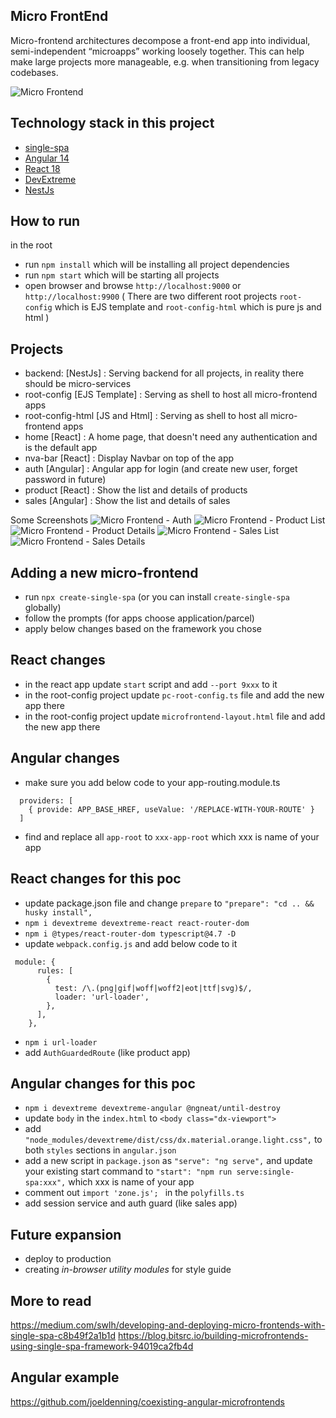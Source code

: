 ## Micro FrontEnd
Micro-frontend architectures decompose a front-end app into individual, semi-independent “microapps” working loosely together. This can help make large projects more manageable, e.g. when transitioning from legacy codebases.

![Micro Frontend](https://github.com/RezaRahmati/micro-fe-single-spa/blob/main/images/micro-frontend.jpeg?raw=true)

## Technology stack in this project
- [single-spa](https://single-spa.js.org/) 
- [Angular 14](https://angular.io/)
- [React 18](https://reactjs.org/)
- [DevExtreme](https://js.devexpress.com/)
- [NestJs](https://nestjs.com/)

## How to run
in the root
- run `npm install` which will be installing all project dependencies
- run `npm start` which will be starting all projects
- open browser and browse `http://localhost:9000` or `http://localhost:9900` ( There are two different root projects `root-config` which is EJS template and `root-config-html` which is pure js and html )

## Projects
- backend: [NestJs] : Serving backend for all projects, in reality there should be micro-services
- root-config [EJS Template] : Serving as shell to host all micro-frontend apps 
- root-config-html [JS and Html] : Serving as shell to host all micro-frontend apps 
- home [React] : A home page, that doesn't need any authentication and is the default app
- nva-bar [React] : Display Navbar on top of the app
- auth [Angular] : Angular app for login (and create new user, forget password in future)
- product [React] : Show the list and details of products
- sales [Angular] : Show the list and details of sales

Some Screenshots
![Micro Frontend - Auth](https://github.com/RezaRahmati/micro-fe-single-spa/blob/main/images/Auth.png?raw=true)
![Micro Frontend - Product List](https://github.com/RezaRahmati/micro-fe-single-spa/blob/main/images/Product-List.png?raw=true)
![Micro Frontend - Product Details](https://github.com/RezaRahmati/micro-fe-single-spa/blob/main/images/Product-Details.png?raw=true)
![Micro Frontend - Sales List](https://github.com/RezaRahmati/micro-fe-single-spa/blob/main/images/Sales-List.png?raw=true)
![Micro Frontend - Sales Details](https://github.com/RezaRahmati/micro-fe-single-spa/blob/main/images/Sales-Details.png?raw=true)

## Adding a new micro-frontend
- run `npx create-single-spa` (or you can install `create-single-spa` globally)
- follow the prompts (for apps choose application/parcel)
- apply below changes based on the framework you chose

## React changes
- in the react app update `start` script and add `--port 9xxx` to it
- in the root-config project update `pc-root-config.ts` file and add the new app there
- in the root-config project update `microfrontend-layout.html` file and add the new app there

## Angular changes
- make sure you add below code to your app-routing.module.ts
```
  providers: [
    { provide: APP_BASE_HREF, useValue: '/REPLACE-WITH-YOUR-ROUTE' }
  ]
```
- find and replace all `app-root` to `xxx-app-root` which xxx is name of your app 

## React changes for this poc
- update package.json file and change `prepare` to `"prepare": "cd .. && husky install",`
- `npm i devextreme devextreme-react react-router-dom`
- `npm i @types/react-router-dom typescript@4.7 -D`
- update `webpack.config.js` and add below code to it
```
 module: {
      rules: [
        {
          test: /\.(png|gif|woff|woff2|eot|ttf|svg)$/,
          loader: 'url-loader',
        },
      ],
    },  
```
- `npm i url-loader`
- add `AuthGuardedRoute` (like product app)

## Angular changes for this poc
- `npm i devextreme devextreme-angular @ngneat/until-destroy`
- update `body` in the `index.html` to `<body class="dx-viewport">`
- add `"node_modules/devextreme/dist/css/dx.material.orange.light.css",` to both `styles` sections in `angular.json`
- add a new script in `package.json` as `"serve": "ng serve",` and update your existing start command to `"start": "npm run serve:single-spa:xxx",` which xxx is name of your app 
- comment out `import 'zone.js'; ` in the `polyfills.ts` 
- add session service and auth guard (like sales app)

## Future expansion
- deploy to production
- creating *in-browser utility modules* for style guide

## More to read
https://medium.com/swlh/developing-and-deploying-micro-frontends-with-single-spa-c8b49f2a1b1d
https://blog.bitsrc.io/building-microfrontends-using-single-spa-framework-94019ca2fb4d

## Angular example
https://github.com/joeldenning/coexisting-angular-microfrontends
